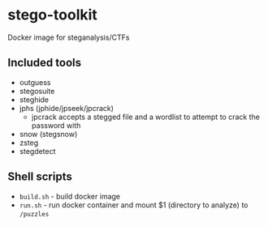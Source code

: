 # stego-toolkit

Docker image for steganalysis/CTFs

## Included tools

* outguess
* stegosuite
* steghide
* jphs (jphide/jpseek/jpcrack)
	* jpcrack accepts a stegged file and a wordlist to attempt to crack the password with
* snow (stegsnow)
* zsteg
* stegdetect

## Shell scripts

* `build.sh` - build docker image
* `run.sh` - run docker container and mount $1 (directory to analyze) to `/puzzles`

